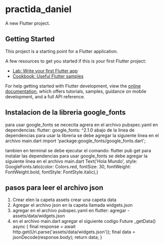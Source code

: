 # practida_daniel

A new Flutter project.

## Getting Started

This project is a starting point for a Flutter application.

A few resources to get you started if this is your first Flutter project:

- [Lab: Write your first Flutter app](https://docs.flutter.dev/get-started/codelab)
- [Cookbook: Useful Flutter samples](https://docs.flutter.dev/cookbook)

For help getting started with Flutter development, view the
[online documentation](https://docs.flutter.dev/), which offers tutorials,
samples, guidance on mobile development, and a full API reference.

## Instalacion de la libreria google_fonts
para usar google_fonts se nececita agrera en el archivo pubspec.yaml en dependencias: flutter:
google_fonts: ^2.1.0 abajo de la linea de dependencias
para usar la libreria se debe agregar la siguiente linea en el archivo main.dart
import 'package:google_fonts/google_fonts.dart';

tambien en terminal se debe ejecutar el comando: flutter pub get para instalar las dependencias
para usar google_fonts se debe agregar la siguiente linea en el archivo main.dart
Text('Hola Mundo', style: GoogleFonts.lato(color: Colors.red, fontSize: 30, fontWeight: FontWeight.bold, fontStyle: FontStyle.italic),)

## pasos para leer el archivo json
1. Crear elen la capeta assets crear una capeta data
2. Agregar el archivo json en la capeta llamada widgets.json
3. agregar en el archivo pubspec.yaml  en flutter: agregar  - assets/data/widgets.json
4. en el archivo main.dart agregar el siguiente codigo
Future<Widget> _getData() async {
  final response = await http.get(Uri.parse('assets/data/widgets.json'));
  final data = jsonDecode(response.body);
  return data;
}